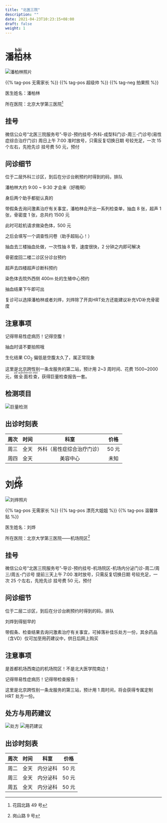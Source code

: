 ```yaml
---
title: "北医三院"
description: ""
date: 2021-04-23T10:23:15+08:00
draft: false
weight: 1
---
```


# <ruby>潘<rt></rt>柏<rt>bǎi</rt>林<rt></rt></ruby>

![潘柏林照片](images/doctor/pan-bai-lin.jpg)

{{% tag-pos 无需家长 %}}
{{% tag-pos 超级帅 %}}
{{% tag-neg 拍果照 %}}

医生姓名：潘柏林

所在医院：北京大学第三医院[^1]

## 挂号

微信公众号“北医三院服务号”-导诊-预约挂号-外科-成型科门诊-周三-门诊号(易性症综合治疗门诊)
周日上午 7:00 准时放号，只需反复切换日期
号较充足，一次 15 个左右，先抢先诊
挂号费 50 元，预付

## 问诊细节

位于二层外科三诊区，到后在分诊台刷预约时得到的码，排队

潘柏林大约 9:00 ~ 9:30 才会来（好晚啊）

身后两个助手都挺认真的

带假条去询问激素治疗有关事宜，潘柏林会开出一系列检查单，抽血 8 张，超声 1 张，骨密度 1 张，总共约 1500 元

此时可趁机请求做染色体，500 元

之后会填写一个调查性问卷（助手超贴心！）

抽血去三楼抽血处做，一次性抽 8 管，速度很快，2 分钟之内即可解决

骨密度回二楼二诊区分诊台预约

超声去四楼超声诊断科预约

染色体去院外西侧 400m 处的生殖中心预约

抽血结果下午即可出

复诊可以选择潘柏林或者刘烨，刘烨除了开具HRT处方还能建议补充VD补充骨密度

## 注意事项

记得带易性症病历！记得空腹！

抽血时请不要拍照哦

生化结果 CO<sub>2</sub> 偏低是空腹太久了，属正常现象

这里是北京跨性别一条龙服务的第二站，预计用 2~3 周时间、花费 1500~2000 元，<ruby>做<rt> pāi </rt>全<rt> quán </rt>面<rt> shēn </rt>检<rt> luǒ </rt>查<rt> zhào </rt></ruby>，获得巨量检查报告一套。

## 检测项目

![巨量检测](images/doctor/jiaofei.jpg)

## 出诊时刻表

| 周次 | 时间 | 科室 | 价格 |
| :---: | :---: | :---: | :---: |
| 周三 | 全天 | 外科（易性症综合治疗门诊） | 50 元 |
| 周四 | 全天 | 美容中心 | 未知 |

# <ruby>刘<rt></rt>烨<rt>yè</rt></ruby>

![刘烨照片](images/doctor/liu-ye.png)

{{% tag-pos 无需家长 %}}
{{% tag-pos 漂亮大姐姐 %}}
{{% tag-pos 温馨体贴 %}}

医生姓名：刘烨

所在医院：北京大学第三医院——机场院区[^2]

## 挂号

微信公众号“北医三院服务号”-导诊-预约挂号-机场院区-机场内分泌门诊-周二/周三/周五-门诊号
提前三天上午 7:00 准时放号，只需反复切换日期
号较充足，一次 25 个左右，先抢先诊
挂号费 50 元，预付

## 问诊细节

位于二层二诊区，到后在分诊台刷预约时得到的码，排队

刘烨到得挺早的

带假条、检查结果去询问激素治疗有关事宜，可掉落补佳乐处方一份，其余药品（含VD）仅可加至用药建议中，供日后网上购买

## 注意事项

是首都机场西南边的机场院区！不是北大医学院南边！

记得带易性症病历！记得带检查报告！

这里是北京跨性别一条龙服务的第三站，预计用 1 周时间，将会获得专属定制 HRT 处方一份。

## 处方与用药建议

![处方](images/doctor/liuyechufang.jpg)
![用药建议](images/doctor/jianyi.jpg)

## 出诊时刻表

| 周次 | 时间 | 科室 | 价格 |
| :---: | :---: | :---: | :---: |
| 周二 | 全天 | 内分泌科 | 50 元 |
| 周三 | 全天 | 内分泌科 | 50 元 |
| 周五 | 全天 | 内分泌科 | 50 元 |

[^1]:花园北路 49 号
[^2]:岗山路 9 号